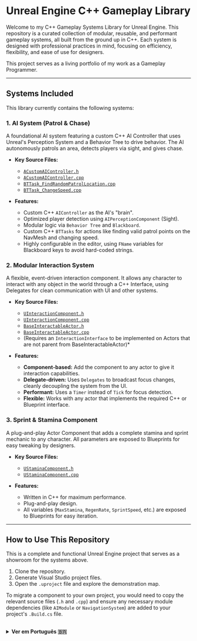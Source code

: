 # Unreal Engine C++ Gameplay Library

Welcome to my C++ Gameplay Systems Library for Unreal Engine. This repository is a curated collection of modular, reusable, and performant gameplay systems, all built from the ground up in C++. Each system is designed with professional practices in mind, focusing on efficiency, flexibility, and ease of use for designers.

This project serves as a living portfolio of my work as a Gameplay Programmer.

---

## Systems Included

This library currently contains the following systems:

### 1. AI System (Patrol & Chase)
A foundational AI system featuring a custom C++ AI Controller that uses Unreal's Perception System and a Behavior Tree to drive behavior. The AI autonomously patrols an area, detects players via sight, and gives chase.

* **Key Source Files:**
    * [`ACustomAIController.h`](Source/NewPortfolio/Public/CustomAIController.h)
    * [`ACustomAIController.cpp`](Source/NewPortfolio/Private/CustomAIController.cpp)
    * [`BTTask_FindRandomPatrolLocation.cpp`](Source/NewPortfolio/Private/BTTask_FindRandomPatrolLocation.cpp)
    * [`BTTask_ChangeSpeed.cpp`](Source/NewPortfolio/Private/BTTask_ChangeSpeed.cpp)

* **Features:**
    * Custom C++ `AIController` as the AI's "brain".
    * Optimized player detection using `AIPerceptionComponent` (Sight).
    * Modular logic via `Behavior Tree` and `Blackboard`.
    * Custom C++ `BTTasks` for actions like finding valid patrol points on the NavMesh and changing speed.
    * Highly configurable in the editor, using `FName` variables for Blackboard keys to avoid hard-coded strings.

### 2. Modular Interaction System
A flexible, event-driven interaction component. It allows any character to interact with any object in the world through a C++ Interface, using Delegates for clean communication with UI and other systems.

* **Key Source Files:**
    * [`UInteractionComponent.h`](Source/NewPortfolio/Public/InteractionComponent.h)
    * [`UInteractionComponent.cpp`](Source/NewPortfolio/Private/InteractionComponent.cpp)
    * [`BaseInteractableActor.h`](Source/NewPortfolio/Public/BaseInteractableActor.h)
    * [`BaseInteractableActor.cpp`](Source/NewPortfolio/Private/BaseInteractableActor.cpp)
    * (Requires an `InteractionInterface` to be implemented on Actors that are not parent from BaseInteractableActor)*

* **Features:**
    * **Component-based:** Add the component to any actor to give it interaction capabilities.
    * **Delegate-driven:** Uses `Delegates` to broadcast focus changes, cleanly decoupling the system from the UI.
    * **Performant:** Uses a `Timer` instead of `Tick` for focus detection.
    * **Flexible:** Works with any actor that implements the required C++ or Blueprint interface.

### 3. Sprint & Stamina Component
A plug-and-play Actor Component that adds a complete stamina and sprint mechanic to any character. All parameters are exposed to Blueprints for easy tweaking by designers.

* **Key Source Files:**
    * [`UStaminaComponent.h`](Source/NewPortfolio/Public/StaminaComponent.h)
    * [`UStaminaComponent.cpp`](Source/NewPortfolio/Private/StaminaComponent.cpp)

* **Features:**
    * Written in C++ for maximum performance.
    * Plug-and-play design.
    * All variables (`MaxStamina`, `RegenRate`, `SprintSpeed`, etc.) are exposed to Blueprints for easy iteration.

---

## How to Use This Repository

This is a complete and functional Unreal Engine project that serves as a showroom for the systems above.
1.  Clone the repository.
2.  Generate Visual Studio project files.
3.  Open the `.uproject` file and explore the demonstration map.

To migrate a component to your own project, you would need to copy the relevant source files (`.h` and `.cpp`) and ensure any necessary module dependencies (like `AIModule` or `NavigationSystem`) are added to your project's `.Build.cs` file.

<br>

<details>
<summary><strong>Ver em Português 🇧🇷</strong></summary>

# Biblioteca de Sistemas de Gameplay em C++ para Unreal Engine

Bem-vindo à minha Biblioteca de Sistemas de Gameplay em C++ para a Unreal Engine. Este repositório é uma coleção de sistemas de gameplay modulares, reutilizáveis e performáticos, todos construídos do zero em C++. Cada sistema foi projetado com práticas profissionais em mente, focando em eficiência, flexibilidade e facilidade de uso para designers.

Este projeto serve como um portfólio vivo do meu trabalho como Programador de Gameplay.

---

## Sistemas Incluídos

Atualmente, esta biblioteca contém os seguintes sistemas:

### 1. Sistema de IA (Patrulha e Perseguição)
Um sistema de IA fundamental que apresenta um `AIController` customizado em C++ que usa o Sistema de Percepção da Unreal e uma `Behavior Tree` para guiar o comportamento. A IA patrulha uma área de forma autônoma, detecta jogadores através da visão e os persegue.

* **Principais Arquivos de Código:**
    * [`ACustomAIController.h`](Source/NewPortfolio/Public/CustomAIController.h)
    * [`ACustomAIController.cpp`](Source/NewPortfolio/Private/CustomAIController.cpp)
    * [`BTTask_FindRandomPatrolLocation.cpp`](Source/NewPortfolio/Private/BTTask_FindRandomPatrolLocation.cpp)
    * [`BTTask_ChangeSpeed.cpp`](Source/NewPortfolio/Private/BTTask_ChangeSpeed.cpp)

* **Funcionalidades:**
    * `AIController` customizado em C++ como o "cérebro" da IA.
    * Detecção de jogador otimizada com `AIPerceptionComponent` (Visão).
    * Lógica modular com `Behavior Tree` e `Blackboard`.
    * `BTTasks` customizadas em C++ para ações como encontrar pontos de patrulha válidos na NavMesh e alterar a velocidade.
    * Altamente configurável no editor, usando variáveis `FName` para as chaves do Blackboard para evitar texto hard-coded.

### 2. Sistema de Interação Modular
Um componente de interação flexível e orientado a eventos. Ele permite que qualquer personagem interaja com qualquer objeto no mundo através de uma Interface C++, usando `Delegates` para uma comunicação limpa com a UI e outros sistemas.

* **Principais Arquivos de Código:**
    * [`UInteractionComponent.h`](Source/NewPortfolio/Public/InteractionComponent.h)
    * [`UInteractionComponent.cpp`](Source/NewPortfolio/Private/InteractionComponent.cpp)
    * [`BaseInteractableActor.h`](Source/NewPortfolio/Public/BaseInteractableActor.h)
    * [`BaseInteractableActor.cpp`](Source/NewPortfolio/Private/BaseInteractableActor.cpp)
    * (Requer que uma `InteractionInterface` seja implementada nos Actors que não são filhos da classe BaseInteractableItem.)*

* **Funcionalidades:**
    * **Baseado em Componente:** Adicione o componente a qualquer ator para dar a ele capacidades de interação.
    * **Orientado por Delegates:** Usa `Delegates` para transmitir mudanças de foco, desacoplando o sistema da UI.
    * **Performático:** Usa um `Timer` em vez do `Tick` para a detecção de foco.
    * **Flexível:** Funciona com qualquer ator que implemente a interface C++ ou Blueprint necessária.

### 3. Componente de Sprint e Stamina
Um Componente de Ator plug-and-play que adiciona uma mecânica completa de stamina e corrida a qualquer personagem. Todos os parâmetros são expostos para Blueprints para ajustes rápidos por designers.

* **Principais Arquivos de Código:**
    * [`UStaminaComponent.h`](Source/NewPortfolio/Public/StaminaComponent.h)
    * [`UStaminaComponent.cpp`](Source/NewPortfolio/Private/StaminaComponent.cpp)

* **Funcionalidades:**
    * Escrito em C++ para máxima performance.
    * Design plug-and-play.
    * Todas as variáveis (`MaxStamina`, `RegenRate`, `SprintSpeed`, etc.) são expostas para Blueprints para iteração rápida.

---

## Como Usar Este Repositório

Este é um projeto Unreal Engine completo e funcional que serve como uma vitrine para os sistemas acima.
1.  Clone o repositório.
2.  Gere os arquivos de projeto do Visual Studio.
3.  Abra o arquivo `.uproject` e explore o mapa de demonstração.

Para migrar um componente para o seu próprio projeto, você precisaria copiar os arquivos de código relevantes (`.h` e `.cpp`) e garantir que quaisquer dependências de módulo necessárias (como `AIModule` ou `NavigationSystem`) sejam adicionadas ao arquivo `.Build.cs` do seu projeto.

</details>
